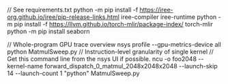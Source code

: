 
// See requirements.txt
python -m pip install -f https://iree-org.github.io/iree/pip-release-links.html iree-compiler iree-runtime
python -m pip install -f https://llvm.github.io/torch-mlir/package-index/ torch-mlir
python -m pip install seaborn


// Whole-program GPU trace overview
nsys profile --gpu-metrics-device all python MatmulSweep.py
// Instruction-level granularity of single kernel
// Get this command line from the nsys UI if possible.
ncu -o foo2048 --kernel-name forward_dispatch_0_matmul_2048x2048x2048 --launch-skip 14 --launch-count 1 "python" MatmulSweep.py
